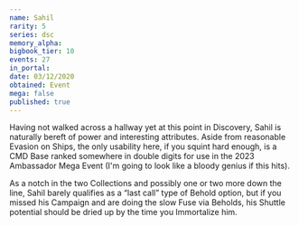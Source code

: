 ```yaml
---
name: Sahil
rarity: 5
series: dsc
memory_alpha:
bigbook_tier: 10
events: 27
in_portal:
date: 03/12/2020
obtained: Event
mega: false
published: true
---
```


Having not walked across a hallway yet at this point in Discovery, Sahil is naturally bereft of power and interesting attributes. Aside from reasonable Evasion on Ships, the only usability here, if you squint hard enough, is a CMD Base ranked somewhere in double digits for use in the 2023 Ambassador Mega Event (I'm going to look like a bloody genius if this hits).

As a notch in the two Collections and possibly one or two more down the line, Sahil barely qualifies as a “last call” type of Behold option, but if you missed his Campaign and are doing the slow Fuse via Beholds, his Shuttle potential should be dried up by the time you Immortalize him.
